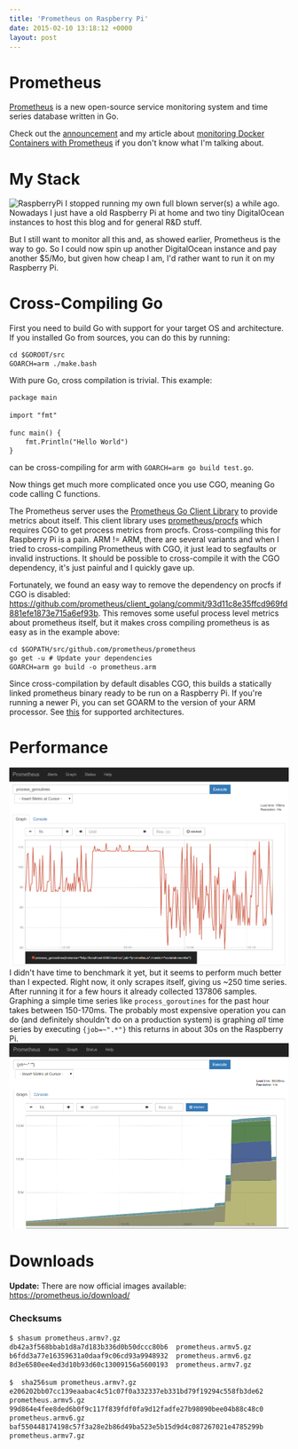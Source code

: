 ```yaml
---
title: 'Prometheus on Raspberry Pi'
date: 2015-02-10 13:18:12 +0000
layout: post
---
```

# Prometheus
[Prometheus](http://prometheus.io) is a new open-source service monitoring system and time series database written in Go.

Check out the [announcement](https://developers.soundcloud.com/blog/prometheus-monitoring-at-soundcloud) and my article about [monitoring Docker Containers with Prometheus](/2015/01/26/monitor-docker-containers-with-prometheus) if you don't know what I'm talking about.

# My Stack
![RaspberryPi](http://upload.wikimedia.org/wikipedia/commons/thumb/d/d2/Raspberry_Pi_Photo.jpg/800px-Raspberry_Pi_Photo.jpg)
I stopped running my own full blown server(s) a while ago. Nowadays I just have a old Raspberry Pi at home and two tiny DigitalOcean instances to host this blog and for general R&D stuff.

But I still want to monitor all this and, as showed earlier, Prometheus is the way to go. So I could now spin up another DigitalOcean instance and pay another $5/Mo, but given how cheap I am, I'd rather want to run it on my Raspberry Pi.

# Cross-Compiling Go
First you need to build Go with support for your target OS and architecture. If you installed Go from sources, you can do this by running:

```
cd $GOROOT/src
GOARCH=arm ./make.bash
```

With pure Go, cross compilation is trivial. This example:

```
package main

import "fmt"

func main() {
	fmt.Println("Hello World")
}
```

can be cross-compiling for arm with `GOARCH=arm go build test.go`.

Now things get much more complicated once you use CGO, meaning Go code calling C functions.

The Prometheus server uses the [Prometheus Go Client Library](https://github.com/prometheus/client_golang) to provide metrics about itself. This client library uses [prometheus/procfs](https://github.com/prometheus/procfs) which requires CGO to get process metrics from procfs. Cross-compiling this for Raspberry Pi is a pain. ARM != ARM, there are several variants and when I tried to cross-compiling Prometheus with CGO, it just lead to segfaults or invalid instructions. It should be possible to cross-compile it with the CGO dependency, it's just painful and I quickly gave up.

Fortunately, we found an easy way to remove the dependency on procfs if CGO is disabled: https://github.com/prometheus/client_golang/commit/93d11c8e35ffcd969fd881efe1873e715a6ef93b. This removes some useful process level metrics about prometheus itself, but it makes cross compiling prometheus is as easy as in the example above:

	cd $GOPATH/src/github.com/prometheus/prometheus
    go get -u # Update your dependencies
    GOARCH=arm go build -o prometheus.arm

Since cross-compilation by default disables CGO, this builds a statically linked prometheus binary ready to be run on a Raspberry Pi. If you're running a newer Pi, you can set GOARM to the version of your ARM processor. See [this](https://code.google.com/p/go-wiki/wiki/GoArm#Supported_architectures) for supported architectures.

# Performance
![goroutines](rpi_gorouting.png)
I didn't have time to benchmark it yet, but it seems to perform much better than I expected. Right now, it only scrapes itself, giving us ~250 time series. After running it for a few hours it already collected 137806 samples. Graphing a simple time series like `process_goroutines` for the past hour takes between 150-170ms. The probably most expensive operation you can do (and definitely shouldn't do on a production system) is graphing *all* time series by executing `{job=~".*"}` this returns in about 30s on the Raspberry Pi.
![goroutines](rpi_all-1.png)

# Downloads
**Update:** There are now official images available:
https://prometheus.io/download/

### Checksums
```
$ shasum prometheus.armv?.gz
db42a3f568bbab1d8a7d183b336d0b50dccc80b6  prometheus.armv5.gz
b6fdd3a77e16359631a0daaf9c06cd93a9948932  prometheus.armv6.gz
8d3e6580ee4ed3d10b93d60c13009156a5600193  prometheus.armv7.gz

$  sha256sum prometheus.armv?.gz
e206202bb07cc139eaabac4c51c07f0a332337eb331bd79f19294c558fb3de62  prometheus.armv5.gz
99d864e4fee8ded6b0f9c117f839fdf0fa9d12fadfe27b98090bee04b88c48c0  prometheus.armv6.gz
baf550448174198c57f3a28e2b86d49ba523e5b15d9d4c087267021e4785299b  prometheus.armv7.gz
```
